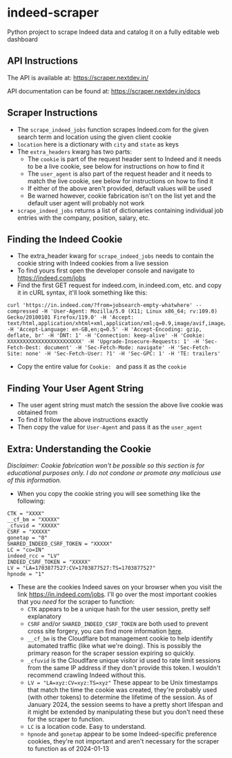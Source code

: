 # indeed-scraper
Python project to scrape Indeed data and catalog it on a fully editable web dashboard

## API Instructions

The API is available at: https://scraper.nextdev.in/

API documentation can be found at: https://scraper.nextdev.in/docs

## Scraper Instructions

* The `scrape_indeed_jobs` function scrapes Indeed.com for the given search term and location using the given client
cookie
* `location` here is a dictionary with `city` and `state` as keys
* The `extra_headers` kwarg has two parts:
  * The `cookie` is part of the request header sent to Indeed and it needs to be a live cookie, see below for
instructions on how to find it
  * The `user_agent` is also part of the request header and it needs to match the live cookie, see below for
instructions on how to find it
  * If either of the above aren't provided, default values will be used
  * Be warned however, cookie fabrication isn't on the list yet and the default user agent will probably not work
* `scrape_indeed_jobs` returns a list of dictionaries containing individual job entries with the company, position,
salary, etc.

## Finding the Indeed Cookie

* The extra_header kwarg for `scrape_indeed_jobs` needs to contain the cookie string with Indeed cookies from a live
session
* To find yours first open the developer console and navigate to https://indeed.com/jobs
* Find the first GET request for indeed.com, in.indeed.com, etc. and copy it in cURL syntax, it'll look something like
this:
```
curl 'https://in.indeed.com/?from=jobsearch-empty-whatwhere' --compressed -H 'User-Agent: Mozilla/5.0 (X11; Linux x86_64; rv:109.0) Gecko/20100101 Firefox/119.0' -H 'Accept: text/html,application/xhtml+xml,application/xml;q=0.9,image/avif,image/webp,*/*;q=0.8' -H 'Accept-Language: en-GB,en;q=0.5' -H 'Accept-Encoding: gzip, deflate, br' -H 'DNT: 1' -H 'Connection: keep-alive' -H 'Cookie: XXXXXXXXXXXXXXXXXXXXXXXX' -H 'Upgrade-Insecure-Requests: 1' -H 'Sec-Fetch-Dest: document' -H 'Sec-Fetch-Mode: navigate' -H 'Sec-Fetch-Site: none' -H 'Sec-Fetch-User: ?1' -H 'Sec-GPC: 1' -H 'TE: trailers'
```
* Copy the entire value for `Cookie: ` and pass it as the `cookie`

## Finding Your User Agent String

* The user agent string must match the session the above live cookie was obtained from
* To find it follow the above instructions exactly
* Then copy the value for `User-Agent` and pass it as the `user_agent`

## Extra: Understanding the Cookie

_Disclaimer: Cookie fabrication won't be possible so this section is for educational purposes only. I do not condone
or promote any malicious use of this information._

* When you copy the cookie string you will see something like the following:
```
CTK = "XXXX"
__cf_bm = "XXXXX"
_cfuvid = "XXXXX"
CSRF = "XXXXX"
gonetap = "0"
SHARED_INDEED_CSRF_TOKEN = "XXXXX"
LC = "co=IN"
indeed_rcc = "LV"
INDEED_CSRF_TOKEN = "XXXXX"
LV = "LA=1703877527:CV=1703877527:TS=1703877527"
hpnode = "1"
```
* These are the cookies Indeed saves on your browser when you visit the link https://in.indeed.com/jobs. I'll go over the most important cookies that you _need_ for the scraper to function:
  * `CTK` appears to be a unique hash for the user session, pretty self explanatory
  * `CSRF` and/or `SHARED_INDEED_CSRF_TOKEN` are both used to prevent cross site forgery, you can find more information [here](https://en.wikipedia.org/wiki/Cross-site_request_forgery#Cookie-to-header_token).
  * `__cf_bm` is the Cloudflare bot management cookie to help identify automated traffic (like what we're doing). This is possibly the primary reason for the scraper session expiring so quickly.
  * `_cfuvid` is the Cloudlfare unique visitor id used to rate limit sessions from the same IP address if they don't provide this token. I wouldn't recommend crawling Indeed without this.
  * `LV = "LA=xyz:CV=xyz:TS=xyz"` These appear to be Unix timestamps that match the time the cookie was created, they're probably used (with other tokens) to determine the lifetime of the session. As of January 2024, the session seems to have a pretty short lifespan and it might be extended by manipulating these but you don't need these for the scraper to function.
  * `LC` is a location code. Easy to understand.
  * `hpnode` and `gonetap` appear to be some Indeed-specific preference cookies, they're not important and aren't necessary for the scraper to function as of 2024-01-13